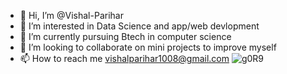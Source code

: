 - 👋 Hi, I’m @Vishal-Parihar
- 👀 I’m interested in Data Science and app/web devlopment
- 🌱 I’m currently pursuing Btech in computer science
- 💞️ I’m looking to collaborate on mini projects to improve myself 
- 📫 How to reach me vishalparihar1008@gmail.com
![g0R9](https://github.com/Vishal-Parihar/Codeforces-Solutions/assets/147621166/1f603dca-61b8-4971-b89f-bd9644282e10)

<!---
Vishal-Parihar/Vishal-Parihar is a ✨ special ✨ repository because its `README.md` (this file) appears on your GitHub profile.
You can click the Preview link to take a look at your changes.
--->
